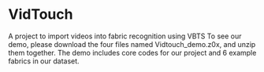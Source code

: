 # VidTouch
A project to import videos into fabric recognition using VBTS
To see our demo, please download the four files named Vidtouch_demo.z0x, and unzip them together.
The demo includes core codes for our project and 6 example fabrics in our dataset.
